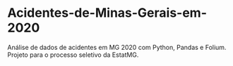 # Acidentes-de-Minas-Gerais-em-2020
Análise de dados de acidentes em MG 2020 com Python, Pandas e Folium. Projeto para o processo seletivo da EstatMG.
